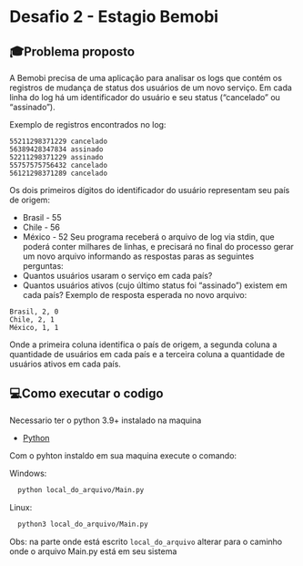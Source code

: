 # Desafio 2 - Estagio Bemobi

## 	:mortar_board:Problema proposto 

A Bemobi precisa de uma aplicação para analisar os logs que contém os registros de mudança de status dos usuários de um novo serviço. Em cada linha do log há um identificador do usuário e seu status (“cancelado” ou “assinado”).

Exemplo de registros encontrados no log:
```
55211298371229 cancelado
56389428347834 assinado
52211298371229 assinado
55757575756432 cancelado
56121298371289 cancelado
```
Os dois primeiros dígitos do identificador do usuário representam seu país de origem:
- Brasil - 55
- Chile - 56 
- México - 52
Seu programa receberá o arquivo de log via stdin, que poderá conter milhares de linhas, e precisará no final do processo gerar um novo arquivo informando as respostas paras as seguintes perguntas:
- Quantos usuários usaram o serviço em cada país?
- Quantos usuários ativos (cujo último status foi “assinado”) existem em cada país?
Exemplo de resposta esperada no novo arquivo:
```
Brasil, 2, 0
Chile, 2, 1
México, 1, 1
```
Onde a primeira coluna identifica o país de origem, a segunda coluna a quantidade de usuários em cada país e a terceira coluna a quantidade de usuários ativos em cada país.

## 	:computer:Como executar o codigo 

Necessario ter o python 3.9+ instalado na maquina
- [Python](https://www.python.org/downloads/)

Com o pyhton instaldo em sua maquina execute o comando:

Windows:
```bash 
  python local_do_arquivo/Main.py
```
Linux:
```bash 
  python3 local_do_arquivo/Main.py
```
Obs: na parte onde está escrito ```local_do_arquivo``` alterar para o caminho onde o arquivo Main.py está em seu sistema
